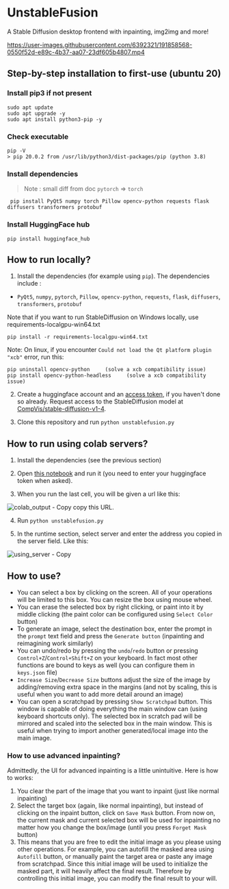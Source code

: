 # UnstableFusion
A Stable Diffusion desktop frontend with inpainting, img2img and more!

https://user-images.githubusercontent.com/6392321/191858568-0550f52d-e89c-4b37-aa07-23df605b4807.mp4

## Step-by-step installation to first-use (ubuntu 20) 

### Install pip3 if not present
```shell
sudo apt update
sudo apt upgrade -y
sudo apt install python3-pip -y
```

### Check executable
```shell
pip -V
> pip 20.0.2 from /usr/lib/python3/dist-packages/pip (python 3.8)
```

### Install dependencies

> Note : small diff from doc `pytorch` => `torch`

``` shell
 pip install PyQt5 numpy torch Pillow opencv-python requests flask diffusers transformers protobuf
```

### Install HuggingFace hub

```
pip install huggingface_hub
```





## How to run locally?
1. Install the dependencies (for example using `pip`). The dependencies include :
* `PyQt5`, `numpy`, `pytorch`, `Pillow`, `opencv-python`, `requests`, `flask`, `diffusers`, `transformers`, `protobuf`

Note that if you want to run StableDiffusion on Windows locally, use requirements-localgpu-win64.txt
```
pip install -r requirements-localgpu-win64.txt
```

Note: On linux, if you encounter `Could not load the Qt platform plugin "xcb"` error, run this:
```
pip uninstall opencv-python     (solve a xcb compatibility issue)
pip install opencv-python-headless     (solve a xcb compatibility issue)
```

2. Create a huggingface account and an [access token](https://huggingface.co/settings/tokens), if you haven't done so already.
Request access to the StableDiffusion model at [CompVis/stable-diffusion-v1-4](https://huggingface.co/CompVis/stable-diffusion-v1-4).

3. Clone this repository and run `python unstablefusion.py`

## How to run using colab servers?

1. Install the dependencies (see the previous section)

2. Open [this notebook](https://colab.research.google.com/github/ahrm/UnstableFusion/blob/main/UnstableFusionServer.ipynb) and run it (you need to enter your huggingface token when asked).

3. When you run the last cell, you will be given a url like this:

![colab_output - Copy](https://user-images.githubusercontent.com/6392321/191857962-0601fa88-7f03-46cf-98a0-c38cb3fd25b9.png)
copy this URL.

4. Run `python unstablefusion.py`

5. In the runtime section, select server and enter the address you copied in the server field. Like this:

![using_server - Copy](https://user-images.githubusercontent.com/6392321/191858215-9db78f1a-50f8-4394-8bd4-fc14d981561b.png)

## How to use?

* You can select a box by clicking on the screen. All of your operations will be limited to this box. You can resize the box using mouse wheel.
* You can erase the selected box by right clicking, or paint into it by middle clicking (the paint color can be configured using `Select Color` button)
* To generate an image, select the destination box, enter the prompt in the `prompt` text field and press the `Generate button` (inpainting and reimagining work similarly)
* You can undo/redo by pressing the `undo`/`redo` button or pressing `Control+Z`/`Control+Shift+Z` on your keyboard. In fact most other functions are bound to keys as well (you can configure them in `keys.json` file)
* `Increase Size`/`Decrease Size` buttons adjust the size of the image by adding/removing extra space in the margins (and not by scaling, this is useful when you want to add more detail around an image)
* You can open a scratchpad by pressing `Show Scratchpad` button. This window is capable of doing everything the main window can (using keyboard shortcuts only). The selected box in scratch pad will be mirrored and scaled into the selected box in the main window.
This is useful when trying to import another generated/local image into the main image.

### How to use advanced inpainting?

Admittedly, the UI for advanced inpainting is a little unintuitive.
Here is how to works:

1. You clear the part of the image that you want to inpaint (just like normal inpainting)
2. Select the target box (again, like normal inpainting), but instead of clicking on the inpaint button, click on `Save Mask` button. From now on, the current mask and current selected box will be used for inpainting no matter how you change the box/image (until you press `Forget Mask` button)
3. This means that you are free to edit the initial image as you please using other operations. For example, you can autofill the masked area using `Autofill` button, or manually paint the target area or paste any image from scratchpad. Since this initial image will be used to initialize the masked part, it will heavily affect the final result. Therefore by controlling this initial image, you can modify the final result to your will.

